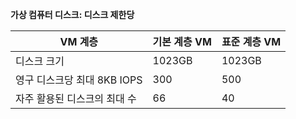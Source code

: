 **가상 컴퓨터 디스크: 디스크 제한당**

 VM 계층 | 기본 계층 VM | 표준 계층 VM
---|---|---
디스크 크기 | 1023GB | 1023GB
영구 디스크당 최대 8KB IOPS | 300 | 500
자주 활용된 디스크의 최대 수 | 66 | 40

<!---HONumber=AcomDC_1125_2015-->